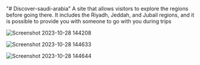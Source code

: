 "# Discover-saudi-arabia" 
A site that allows visitors to explore the regions before going there. It includes the Riyadh, Jeddah, and Jubail regions, 
            and it is possible to provide you with someone to go with you during trips

![Screenshot 2023-10-28 144208](https://github.com/EngllNouf/DiscoverKSA/assets/124361377/c5679d26-f287-4c90-8290-3cd24f9ba9cb)

            
![Screenshot 2023-10-28 144633](https://github.com/EngllNouf/DiscoverKSA/assets/124361377/46151540-2248-42a1-aa3c-c45f661c0553)


![Screenshot 2023-10-28 144644](https://github.com/EngllNouf/DiscoverKSA/assets/124361377/8e95ada8-04f8-4feb-8a62-8b60a491c984)
